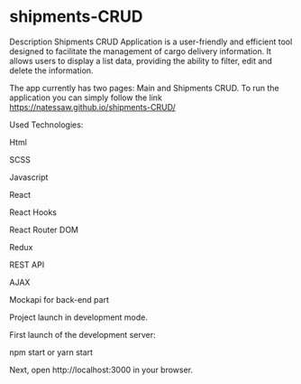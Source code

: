 # shipments-CRUD

Description
Shipments CRUD Application is a user-friendly and efficient tool designed to facilitate the management of cargo delivery information. It allows users to display a list data, providing the ability to filter, edit and delete the information.

The app currently has two pages: Main and Shipments CRUD.
To run the application you can simply follow the link https://natessaw.github.io/shipments-CRUD/

Used Technologies:

Html

SCSS

Javascript

React

React Hooks

React Router DOM

Redux

REST API

AJAX

Mockapi for back-end part

Project launch in development mode.

First launch of the development server:

npm start or yarn start

Next, open http://localhost:3000 in your browser.
